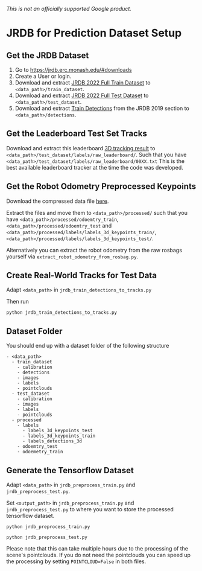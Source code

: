 *This is not an officially supported Google product.*

# JRDB for Prediction Dataset Setup

## Get the JRDB Dataset

1. Go to https://jrdb.erc.monash.edu/#downloads
2. Create a User or login.
3. Download and extract [JRDB 2022 Full Train Dataset](https://jrdb.erc.monash.edu/static/downloads/JRDB2022/train_dataset_with_activity/train_dataset_with_activity.zip) to `<data_path>/train_dataset`.
4. Download and extract [JRDB 2022 Full Test Dataset](https://jrdb.erc.monash.edu/static/downloads/JRDB2022/test_dataset_without_labels/jrdb22_test.zip) to `<data_path>/test_dataset`.
5. Download and extract [Train Detections](https://jrdb.erc.monash.edu/static/downloads/train_detections.zip) from the JRDB 2019 section to `<data_path>/detections`.

## Get the Leaderboard Test Set Tracks
Download and extract this leaderboard  [3D tracking result](https://jrdb.erc.monash.edu/leaderboards/download/1605) to `<data_path>/test_dataset/labels/raw_leaderboard/`. Such that you have `<data_path>/test_dataset/labels/raw_leaderboard/00XX.txt` This is the best available leaderboard tracker at the time the code was developed.

## Get the Robot Odometry Preprocessed Keypoints

Download the compressed data file [here](https://storage.googleapis.com/gresearch/human_scene_transformer/data.zip).

Extract the files and move them to `<data_path>/processed/` such that you have `<data_path>/processed/odoemtry_train`,  `<data_path>/processed/odoemtry_test` and `<data_path>/processed/labels/labels_3d_keypoints_train/`, `<data_path>/processed/labels/labels_3d_keypoints_test/`.

Alternatively you can extract the robot odometry from the raw rosbags yourself via `extract_robot_odometry_from_rosbag.py`.

## Create Real-World Tracks for Test Data

Adapt `<data_path>` in `jrdb_train_detections_to_tracks.py`

Then run

```python jrdb_train_detections_to_tracks.py```

## Dataset Folder

You should end up with a dataset folder of the following structure

```
- <data_path>
  - train_dataset
    - calibration
    - detections
    - images
    - labels
    - pointclouds
  - test_dataset
    - calibration
    - images
    - labels
    - pointclouds
  - processed
    - labels
      - labels_3d_keypoints_test
      - labels_3d_keypoints_train
      - labels_detections_3d
    - odoemtry_test
    - odoemetry_train
```

## Generate the Tensorflow Dataset
Adapt `<data_path>` in `jrdb_preprocess_train.py` and `jrdb_preprocess_test.py`.

Set `<output_path>` in `jrdb_preprocess_train.py` and `jrdb_preprocess_test.py` to where you want to store the processed tensorflow dataset.

```python jrdb_preprocess_train.py```

```python jrdb_preprocess_test.py```

Please note that this can take multiple hours due to the processing of the scene's
pointclouds. If you do not need the pointclouds you can speed up the processing
by setting `POINTCLOUD=False` in both files.